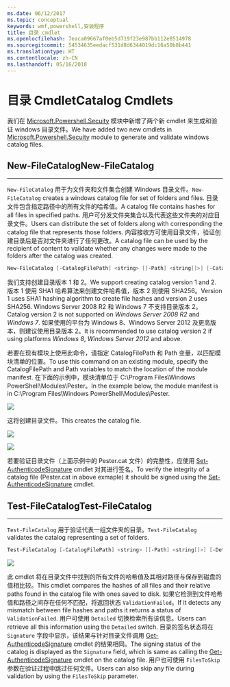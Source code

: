 ```yaml
---
ms.date: 06/12/2017
ms.topic: conceptual
keywords: wmf,powershell,安装程序
title: 目录 cmdlet
ms.openlocfilehash: 7eaca09667af0eb5d719f23e987bb112e8514978
ms.sourcegitcommit: 54534635eedacf531d8d6344019dc16a50b8b441
ms.translationtype: HT
ms.contentlocale: zh-CN
ms.lasthandoff: 05/16/2018
---
```

# <a name="catalog-cmdlets"></a><span data-ttu-id="7275a-103">目录 Cmdlet</span><span class="sxs-lookup"><span data-stu-id="7275a-103">Catalog Cmdlets</span></span>

<span data-ttu-id="7275a-104">我们在 [Microsoft.Powershell.Secuity](https://technet.microsoft.com/en-us/library/hh847877.aspx) 模块中新增了两个新 cmdlet 来生成和验证 windows 目录文件。</span><span class="sxs-lookup"><span data-stu-id="7275a-104">We have added two new cmdlets in [Microsoft.Powershell.Secuity](https://technet.microsoft.com/en-us/library/hh847877.aspx) module to generate and validate windows catalog files.</span></span>

## <a name="new-filecatalog"></a><span data-ttu-id="7275a-105">New-FileCatalog</span><span class="sxs-lookup"><span data-stu-id="7275a-105">New-FileCatalog</span></span>
--------------------------------

<span data-ttu-id="7275a-106">`New-FileCatalog` 用于为文件夹和文件集合创建 Windows 目录文件。</span><span class="sxs-lookup"><span data-stu-id="7275a-106">`New-FileCatalog` creates a windows catalog file for set of folders and files.</span></span> <span data-ttu-id="7275a-107">目录文件包含指定路径中的所有文件的哈希值。</span><span class="sxs-lookup"><span data-stu-id="7275a-107">A catalog file contains hashes for all files in specified paths.</span></span> <span data-ttu-id="7275a-108">用户可分发文件夹集合以及代表这些文件夹的对应目录文件。</span><span class="sxs-lookup"><span data-stu-id="7275a-108">Users can distribute the set of folders along with corresponding the catalog file that represents those folders.</span></span> <span data-ttu-id="7275a-109">内容接收方可使用目录文件，验证创建目录后是否对文件夹进行了任何更改。</span><span class="sxs-lookup"><span data-stu-id="7275a-109">A catalog file can be used by the recipient of content to validate whether any changes were made to the folders after the catalog was created.</span></span>

```powershell
New-FileCatalog [-CatalogFilePath] <string> [[-Path] <string[]>] [-CatalogVersion <int>] [-WhatIf] [-Confirm] [<CommonParameters>]
```
<span data-ttu-id="7275a-110">我们支持创建目录版本 1 和 2。</span><span class="sxs-lookup"><span data-stu-id="7275a-110">We support creating catalog version 1 and 2.</span></span> <span data-ttu-id="7275a-111">版本 1 使用 SHA1 哈希算法来创建文件哈希值，版本 2 则使用 SHA256。</span><span class="sxs-lookup"><span data-stu-id="7275a-111">Version 1 uses SHA1 hashing algorithm to create file hashes and version 2 uses SHA256.</span></span> <span data-ttu-id="7275a-112">Windows Server 2008 R2 和 Windows 7 不支持目录版本 2。</span><span class="sxs-lookup"><span data-stu-id="7275a-112">Catalog version 2 is not supported on *Windows Server 2008 R2* and *Windows 7*.</span></span> <span data-ttu-id="7275a-113">如果使用的平台为 Windows 8、Windows Server 2012 及更高版本，则建议使用目录版本 2。</span><span class="sxs-lookup"><span data-stu-id="7275a-113">It is recommended to use catalog version 2 if using platforms *Windows 8*, *Windows Server 2012* and above.</span></span>

<span data-ttu-id="7275a-114">若要在现有模块上使用此命令，请指定 CatalogFilePath 和 Path 变量，以匹配模块清单的位置。</span><span class="sxs-lookup"><span data-stu-id="7275a-114">To use this command on an existing module, specify the CatalogFilePath and Path variables to match the location of the module manifest.</span></span> <span data-ttu-id="7275a-115">在下面的示例中，模块清单位于 C:\Program Files\Windows PowerShell\Modules\Pester。</span><span class="sxs-lookup"><span data-stu-id="7275a-115">In the example below, the module manifest is in C:\Program Files\Windows PowerShell\Modules\Pester.</span></span>

![](../images/NewFileCatalog.jpg)

<span data-ttu-id="7275a-116">这将创建目录文件。</span><span class="sxs-lookup"><span data-stu-id="7275a-116">This creates the catalog file.</span></span>

![](../images/CatalogFile1.jpg)

![](../images/CatalogFile2.jpg)

<span data-ttu-id="7275a-117">若要验证目录文件（上面示例中的 Pester.cat 文件）的完整性，应使用 [Set-AuthenticodeSignature](https://technet.microsoft.com/library/hh849819.aspx) cmdlet 对其进行签名。</span><span class="sxs-lookup"><span data-stu-id="7275a-117">To verify the integrity of a catalog file (Pester.cat in above exmaple) it should be signed using the [Set-AuthenticodeSignature](https://technet.microsoft.com/library/hh849819.aspx) cmdlet.</span></span>


## <a name="test-filecatalog"></a><span data-ttu-id="7275a-118">Test-FileCatalog</span><span class="sxs-lookup"><span data-stu-id="7275a-118">Test-FileCatalog</span></span>
--------------------------------

<span data-ttu-id="7275a-119">`Test-FileCatalog` 用于验证代表一组文件夹的目录。</span><span class="sxs-lookup"><span data-stu-id="7275a-119">`Test-FileCatalog` validates the catalog representing a set of folders.</span></span>

```powershell
Test-FileCatalog [-CatalogFilePath] <string> [[-Path] <string[]>] [-Detailed] [-FilesToSkip <string[]>] [-WhatIf] [-Confirm] [<CommonParameters>]
```

![](../images/TestFileCatalog.jpg)

<span data-ttu-id="7275a-120">此 cmdlet 将在目录文件中找到的所有文件的哈希值及其相对路径与保存到磁盘的值相比较。</span><span class="sxs-lookup"><span data-stu-id="7275a-120">This cmdlet compares the hashes of all files and their relative paths found in the catalog file with ones saved to disk.</span></span> <span data-ttu-id="7275a-121">如果它检测到文件哈希值和路径之间存在任何不匹配，将返回状态 `ValidationFailed`。</span><span class="sxs-lookup"><span data-stu-id="7275a-121">If it detects any mismatch between file hashes and paths it returns a status of `ValidationFailed`.</span></span>
<span data-ttu-id="7275a-122">用户可使用 `Detailed` 切换检索所有该信息。</span><span class="sxs-lookup"><span data-stu-id="7275a-122">Users can retrieve all this information using the `Detailed` switch.</span></span> <span data-ttu-id="7275a-123">目录的签名状态将在 `Signature` 字段中显示，该结果与针对目录文件调用 [Get-AuthenticodeSignature](https://technet.microsoft.com/en-us/library/hh849805.aspx) cmdlet 的结果相同。</span><span class="sxs-lookup"><span data-stu-id="7275a-123">The signing status of the catalog is displayed as the `Signature` field, which is same as calling the [Get-AuthenticodeSignature](https://technet.microsoft.com/en-us/library/hh849805.aspx) cmdlet on the catalog file.</span></span>
<span data-ttu-id="7275a-124">用户也可使用 `FilesToSkip` 参数在验证过程中跳过任何文件。</span><span class="sxs-lookup"><span data-stu-id="7275a-124">Users can also skip any file during validation by using the `FilesToSkip` parameter.</span></span>
